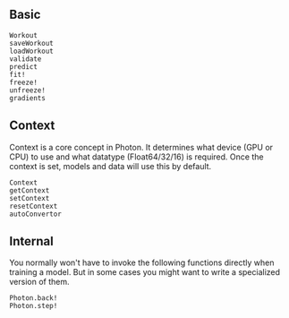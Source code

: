 
## Basic

```@docs
Workout
saveWorkout
loadWorkout
validate
predict
fit!
freeze!
unfreeze!
gradients
```

## Context
Context is a core concept in Photon. It determines what device (GPU or CPU) to
use and what datatype (Float64/32/16) is required. Once the context is set,
models and data will use this by default.

```@docs
Context
getContext
setContext
resetContext
autoConvertor
```

## Internal
You normally won't have to invoke the following functions directly when training
a model. But in some cases you might want to write a specialized version of them.

```@docs
Photon.back!
Photon.step!
```
